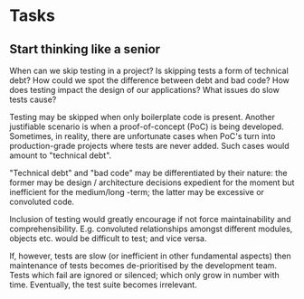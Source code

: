 # Tasks

## Start thinking like a senior
When can we skip testing in a project? Is skipping tests a form of technical debt? How could we spot the difference between debt and bad code? How does testing impact the design of our applications? What issues do slow tests cause?

Testing may be skipped when only boilerplate code is present. Another justifiable scenario is when a proof-of-concept (PoC) is being developed. Sometimes, in reality, there are unfortunate cases when PoC's turn into production-grade projects where tests are never added. Such cases would amount to "technical debt".

"Technical debt" and "bad code" may be differentiated by their nature: the former may be design / architecture decisions expedient for the moment but inefficient for the medium/long -term; the latter may be excessive or convoluted code.

Inclusion of testing would greatly encourage if not force maintainability and comprehensibility. E.g. convoluted relationships amongst different modules, objects etc. would be difficult to test; and vice versa.

If, however, tests are slow (or inefficient in other fundamental aspects) then maintenance of tests becomes de-prioritised by the development team. Tests which fail are ignored or silenced; which only grow in number with time. Eventually, the test suite becomes irrelevant.
